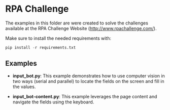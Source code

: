 # RPA Challenge

The examples in this folder are were created to solve the challenges 
available at the RPA Challenge Website (http://www.rpachallenge.com/).

Make sure to install the needed requirements with:

```python
pip install -r requirements.txt
```

## Examples

- **input_bot.py**: This example demonstrates how to use computer vision in two ways (serial and parallel) to 
locate the fields on the screen and fill in the values.

- **input_bot-content.py**: This example leverages the page content and navigate the fields using the keyboard.
